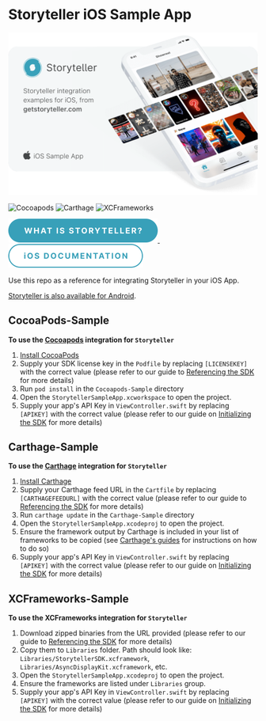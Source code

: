 # Storyteller iOS Sample App

<a href="https://getstoryteller.com" target="_blank">
  <img alt="Storyteller integration examples for iOS, from getstoryteller.com" src="img/readme-cover.png">
</a>

![Cocoapods](https://img.shields.io/badge/Cocoapods-Compatible-green?logo=cocoapods)
![Carthage](https://img.shields.io/badge/Carthage-Compatible-green)
![XCFrameworks](https://img.shields.io/badge/XCFrameworks-Compatible-green)

<p>
  <a href="https://getstoryteller.com" target="_blank">
    <img alt="What is Storyteller?" src="img/what-is-storyteller-btn.png" width="302" height="48">
  </a>&nbsp;&nbsp;&nbsp;
  <a href="https://docs.getstoryteller.com/documents/ios-sdk" target="_blank">
    <img alt="Storyteller iOS Documentation" src="img/docs-btn.png" width="272" height="48">
  </a>
</p>

Use this repo as a reference for integrating Storyteller in your iOS App.

[Storyteller is also available for Android](https://github.com/stormideas/storyteller-sample-android).
## CocoaPods-Sample

**To use the [Cocoapods](https://cocoapods.org) integration for `Storyteller`**

1. [Install CocoaPods](http://guides.cocoapods.org/using/getting-started.html)
2. Supply your SDK license key in the `Podfile` by replacing `[LICENSEKEY]` with the correct value (please refer to our guide to [Referencing the SDK](https://docs.getstoryteller.com/documents/ios-sdk/GettingStarted#cocoapods) for more details)
3. Run `pod install` in the `Cocoapods-Sample` directory
4. Open the `StorytellerSampleApp.xcworkspace` to open the project.
5. Supply your app's API Key in `ViewController.swift` by replacing `[APIKEY]` with the correct value (please refer to our guide on [Initializing the SDK](https://docs.getstoryteller.com/documents/ios-sdk/GettingStarted#sdk-initialization) for more details)

## Carthage-Sample

**To use the [Carthage](https://github.com/Carthage/Carthage) integration for `Storyteller`**
1. [Install Carthage](https://github.com/Carthage/Carthage#installing-carthage)
2. Supply your Carthage feed URL in the `Cartfile` by replacing `[CARTHAGEFEEDURL]` with the correct value (please refer to our guide to [Referencing the SDK](https://docs.getstoryteller.com/documents/ios-sdk/GettingStarted#carthage) for more details)
3. Run `carthage update` in the `Carthage-Sample` directory
4. Open the `StorytellerSampleApp.xcodeproj` to open the project.
5. Ensure the framework output by Carthage is included in your list of frameworks to be copied (see [Carthage's guides](https://github.com/Carthage/Carthage#if-youre-building-for-ios-tvos-or-watchos) for instructions on how to do so)
6. Supply your app's API Key in `ViewController.swift` by replacing `[APIKEY]` with the correct value (please refer to our guide on [Initializing the SDK](https://docs.getstoryteller.com/documents/ios-sdk/GettingStarted#sdk-initialization) for more details)

## XCFrameworks-Sample

**To use the XCFrameworks integration for `Storyteller`**
1. Download zipped binaries from the URL provided (please refer to our guide to [Referencing the SDK](https://docs.getstoryteller.com/documents/ios-sdk/GettingStarted#xcframeworks) for more details)
2. Copy them to `Libraries` folder. Path should look like: `Libraries/StorytellerSDK.xcframework`, `Libraries/AsyncDisplayKit.xcframework`, etc.
3. Open the `StorytellerSampleApp.xcodeproj` to open the project.
4. Ensure the frameworks are listed under `Libraries` group.
5. Supply your app's API Key in `ViewController.swift` by replacing `[APIKEY]` with the correct value (please refer to our guide on [Initializing the SDK](https://docs.getstoryteller.com/documents/ios-sdk/GettingStarted#sdk-initialization) for more details)
